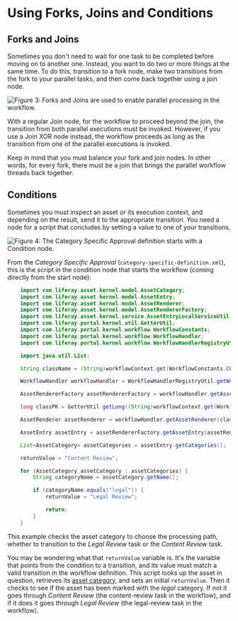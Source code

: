 # Using Forks, Joins and Conditions

## Forks and Joins

Sometimes you don't need to wait for one task to be completed before moving on to another one. Instead, you want to do two or more things at the same time. To do this, transition to a fork node, make two transitions from the fork to your parallel tasks, and then come back together using a join node.

![Figure 3: Forks and Joins are used to enable parallel processing in the workflow.](../../../images-dxp/workflow-designer-fork-join.png)

With a regular Join node, for the workflow to proceed beyond the join, the transition from both parallel executions must be invoked. However, if you use a Join XOR node instead, the workflow proceeds as long as the transition from one of the parallel executions is invoked.

Keep in mind that you must balance your fork and join nodes. In other words, for every fork, there must be a join that brings the parallel workflow threads back together.

## Conditions

Sometimes you must inspect an asset or its execution context, and depending on the result, send it to the appropriate transition. You need a node for a script that concludes by setting a value to one of your transitions.

![Figure 4: The Category Specific Approval definition starts with a Condition node.](../../../images-dxp/workflow-designer-cat-specific-condition.png)

From the *Category Specific Approval* (`category-specific-definition.xml`), this is the script in the condition node that starts the workflow (coming directly from the start node):

```java
    import com.liferay.asset.kernel.model.AssetCategory;
    import com.liferay.asset.kernel.model.AssetEntry;
    import com.liferay.asset.kernel.model.AssetRenderer;
    import com.liferay.asset.kernel.model.AssetRendererFactory;
    import com.liferay.asset.kernel.service.AssetEntryLocalServiceUtil;
    import com.liferay.portal.kernel.util.GetterUtil;
    import com.liferay.portal.kernel.workflow.WorkflowConstants;
    import com.liferay.portal.kernel.workflow.WorkflowHandler;
    import com.liferay.portal.kernel.workflow.WorkflowHandlerRegistryUtil;

    import java.util.List;

    String className = (String)workflowContext.get(WorkflowConstants.CONTEXT_ENTRY_CLASS_NAME);

    WorkflowHandler workflowHandler = WorkflowHandlerRegistryUtil.getWorkflowHandler(className);

    AssetRendererFactory assetRendererFactory = workflowHandler.getAssetRendererFactory();

    long classPK = GetterUtil.getLong((String)workflowContext.get(WorkflowConstants.CONTEXT_ENTRY_CLASS_PK));

    AssetRenderer assetRenderer = workflowHandler.getAssetRenderer(classPK);

    AssetEntry assetEntry = assetRendererFactory.getAssetEntry(assetRendererFactory.getClassName(), assetRenderer.getClassPK());

    List<AssetCategory> assetCategories = assetEntry.getCategories();

    returnValue = "Content Review";

    for (AssetCategory assetCategory : assetCategories) {
        String categoryName = assetCategory.getName();

        if (categoryName.equals("legal")) {
            returnValue = "Legal Review";

            return;
        }
    }
```

This example checks the asset category to choose the processing path, whether to transition to the *Legal Review* task or the *Content Review* task.

You may be wondering what that `returnValue` variable is. It's the variable that points from the condition to a transition, and its value must match a valid transition in the workflow definition. This script looks up the asset in question, retrieves its [asset category](/docs/7-2/user/-/knowledge_base/u/defining-categories-for-content), and sets an initial `returnValue`. Then it checks to see if the asset has been marked with the *legal* category. If not it goes through *Content Review* (the content-review task in the workflow), and if it does it goes through *Legal Review* (the legal-review task in the workflow).
